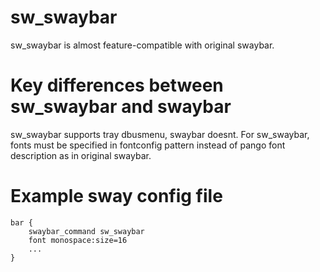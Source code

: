 # sw_swaybar

sw_swaybar is almost feature-compatible with original swaybar.

# Key differences between sw_swaybar and swaybar
sw_swaybar supports tray dbusmenu, swaybar doesnt.
For sw_swaybar, fonts must be specified in fontconfig pattern instead of pango font description as in original swaybar.

# Example sway config file
```
bar {
    swaybar_command sw_swaybar
    font monospace:size=16
    ...
}
```
